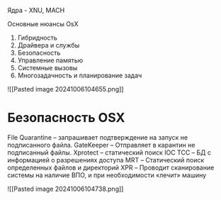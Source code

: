 Ядра - XNU, MACH
 
 Основные нюансы OsX
 1. Гибридность
 2. Драйвера и службы
 3. Безопасность
 4. Управление памятью
 5. Системные вызовы
 6. Многозадачность и планирование задач

![[Pasted image 20241006104655.png]]

# Безопасность OSX

 File Quarantine – запрашивает подтверждение на запуск не подписанного файла. 
 GateKeeper – Отправляет в карантин не подписанный файлы. 
 Xprotect – статический поиск IOC
 TCC – БД с информацией о разрешениях доступа 
 MRT – Статический поиск определенных файлов и директорий 
 XPR – Проводит сканирование системы на наличие ВПО, и при необходимости «лечит» машину

![[Pasted image 20241006104738.png]]

